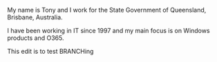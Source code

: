 My name is Tony and I work for the State Government of Queensland, Brisbane, Australia.

I have been working in IT since 1997 and my main focus is on Windows products and O365.

This edit is to test BRANCHing
